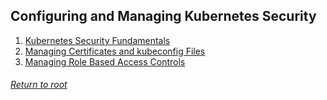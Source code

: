 ## Configuring and Managing Kubernetes Security
1. [Kubernetes Security Fundamentals](../Configuring%20and%20Managing%20Kubernetes%20Security/01k8sSecurityFundamentals/README.MD)
2. [Managing Certificates and kubeconfig Files]()
3. [Managing Role Based Access Controls]()

###### [Return to root](https://github.com/l12f3r/CKAstudy/)